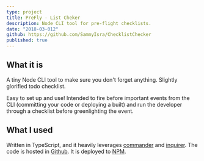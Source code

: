 ```yaml
---
type: project
title: PreFly - List Cheker
description: Node CLI tool for pre-flight checklists.
date: "2018-03-012"
github: https://github.com/SammyIsra/ChecklistChecker
published: true
---
```


## What it is

A tiny Node CLI tool to make sure you don't forget anything. Slightly glorified todo checklist. 

Easy to set up and use! Intended to fire before important events from the CLI (committing your code or deploying a built) and run the developer through a checklist before greenlighting the event.

## What I used

Written in TypeScript, and it heavily leverages [commander](https://github.com/tj/commander.js/) and [inquirer](https://github.com/SBoudrias/Inquirer.js/). The code is hosted in [Github](https://github.com/SammyIsra/ChecklistChecker). It is deployed to [NPM](https://www.npmjs.com/package/prefly).